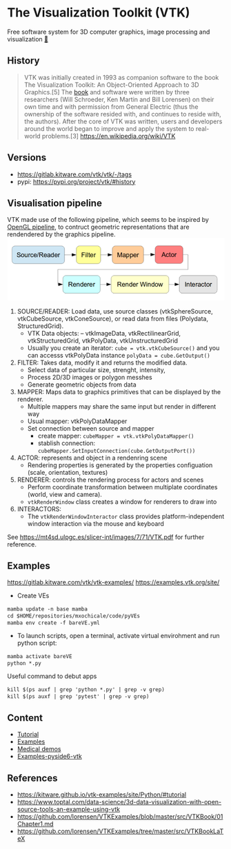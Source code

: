 # The Visualization Toolkit (VTK)  
Free software system for 3D computer graphics, image processing and visualization [:link:](https://vtk.org/)

## History
> VTK was initially created in 1993 as companion software to the book The Visualization Toolkit: An Object-Oriented Approach to 3D Graphics.[5] The [book](https://github.com/lorensen/VTKExamples/blob/master/src/VTKBook/01Chapter1.md) and software were written by three researchers (Will Schroeder, Ken Martin and Bill Lorensen) on their own time and with permission from General Electric (thus the ownership of the software resided with, and continues to reside with, the authors). After the core of VTK was written, users and developers around the world began to improve and apply the system to real-world problems.[3]
https://en.wikipedia.org/wiki/VTK

## Versions
* https://gitlab.kitware.com/vtk/vtk/-/tags 
* pypi: https://pypi.org/project/vtk/#history

## Visualisation pipeline
VTK made use of the following pipeline, which seems to be inspired by [OpenGL pipeline](https://www.khronos.org/opengl/wiki/Rendering_Pipeline_Overview), to contruct geometric representations that are rendendered by the graphics pipeline.
![fig](vtk_pipeline.png)

1. SOURCE/READER: Load data, use source classes (vtkSphereSource, vtkCubeSource, vtkConeSource), or read data from files (Polydata, StructuredGrid).
	* VTK Data objects: – vtkImageData, vtkRectilinearGrid, vtkStructuredGrid, vtkPolyData, vtkUnstructuredGrid
	* Usually you create an iterator: `cube = vtk.vtkCubeSource()` and you can accesss vtkPolyData instance `polyData = cube.GetOutput()`
2. FILTER: Takes data, modify it and returns the modified data.
	* Select data of particular size, strenght, intensity, 
	* Process 2D/3D images or polygon messhes
	* Generate geometric objects from data
3. MAPPER: Maps data to graphics primitives that can be displayed by the renderer.
	* Multiple mappers may share the same input but render in different way
	* Usual mapper: vtkPolyDataMapper
	* Set connection between source and mapper
		* create mapper: `cubeMapper = vtk.vtkPolyDataMapper()`
		* stablish connection: `cubeMapper.SetInputConnection(cube.GetOutputPort())`
4. ACTOR: represents and object in a rendenring scene
	* Rendering properties is generated by the properties configuation (scale, orientation, textures)
5. RENDERER: controls the rendering process for actors and scenes
	* Perform coordinate transformation between multiplate coordinates (world, view and camera).
	* `vtkRenderWindow` class creates a window for renderers to draw into
6. INTERACTORS: 
	* The `vtkRenderWindowInteractor` class provides platform-independent window interaction via the mouse and keyboard

See https://mt4sd.ulpgc.es/slicer-int/images/7/71/VTK.pdf for further reference.

## Examples 
https://gitlab.kitware.com/vtk/vtk-examples/
https://examples.vtk.org/site/   

* Create VEs
```
mamba update -n base mamba
cd $HOME/repositories/mxochicale/code/pyVEs
mamba env create -f bareVE.yml
```

* To launch scripts, open a terminal, activate virtual envirohment and run python script:
```
mamba activate bareVE
python *.py 
```
Useful command to debut apps
```
kill $(ps auxf | grep 'python *.py' | grep -v grep)
kill $(ps auxf | grep 'pytest' | grep -v grep)
```
## Content
* [Tutorial](tutorial)
* [Examples](examples)
* [Medical demos](medical_demos)
* [Examples-pyside6-vtk](examples-pyside6-vtk)
 
## References 
* https://kitware.github.io/vtk-examples/site/Python/#tutorial
* https://www.toptal.com/data-science/3d-data-visualization-with-open-source-tools-an-example-using-vtk 
* https://github.com/lorensen/VTKExamples/blob/master/src/VTKBook/01Chapter1.md 
* https://github.com/lorensen/VTKExamples/tree/master/src/VTKBookLaTeX 
